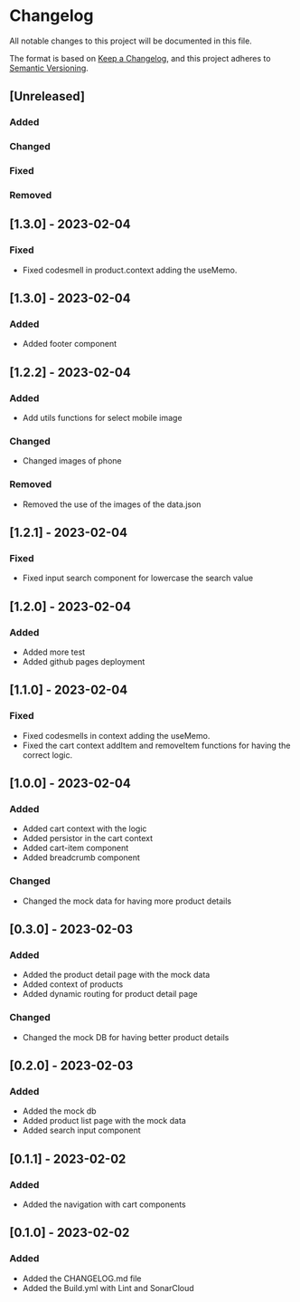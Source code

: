 # Changelog

All notable changes to this project will be documented in this file.

The format is based on [Keep a Changelog](https://keepachangelog.com/en/1.0.0/), and this project adheres to [Semantic Versioning](https://semver.org/spec/v2.0.0.html).

## [Unreleased]

### Added

### Changed

### Fixed

### Removed

## [1.3.0] - 2023-02-04

### Fixed

- Fixed codesmell in product.context adding the useMemo.

## [1.3.0] - 2023-02-04

### Added

- Added footer component

## [1.2.2] - 2023-02-04

### Added

- Add utils functions for select mobile image

### Changed

- Changed images of phone

### Removed

- Removed the use of the images of the data.json

## [1.2.1] - 2023-02-04

### Fixed

- Fixed input search component for lowercase the search value

## [1.2.0] - 2023-02-04

### Added

- Added more test
- Added github pages deployment

## [1.1.0] - 2023-02-04

### Fixed

- Fixed codesmells in context adding the useMemo.
- Fixed the cart context addItem and removeItem functions for having the correct logic.

## [1.0.0] - 2023-02-04

### Added

- Added cart context with the logic
- Added persistor in the cart context
- Added cart-item component
- Added breadcrumb component

### Changed

- Changed the mock data for having more product details

## [0.3.0] - 2023-02-03

### Added

- Added the product detail page with the mock data
- Added context of products
- Added dynamic routing for product detail page

### Changed

- Changed the mock DB for having better product details

## [0.2.0] - 2023-02-03

### Added

- Added the mock db
- Added product list page with the mock data
- Added search input component

## [0.1.1] - 2023-02-02

### Added

- Added the navigation with cart components

## [0.1.0] - 2023-02-02

### Added

- Added the CHANGELOG.md file
- Added the Build.yml with Lint and SonarCloud
